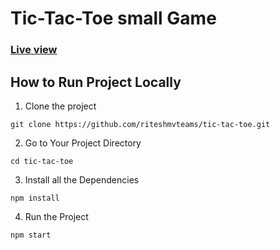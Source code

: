 # Tic-Tac-Toe small Game
### [Live view](https://zero-kati.vercel.app/)

## How to Run Project Locally
1. Clone the project
```shell
git clone https://github.com/riteshmvteams/tic-tac-toe.git 
```
2. Go to Your Project Directory
```shell
cd tic-tac-toe
```
3. Install all the Dependencies
```shell
npm install
```
4. Run the Project
```shell
npm start
```
